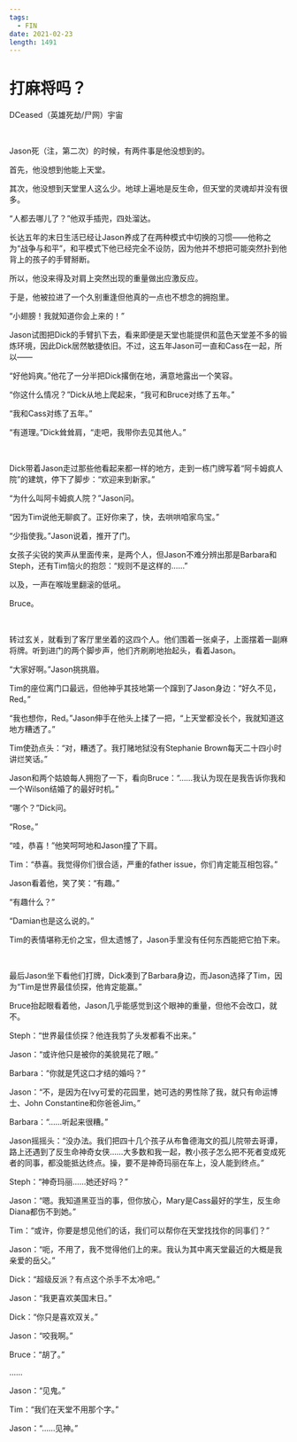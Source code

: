 ```yaml
---
tags:
  - FIN
date: 2021-02-23
length: 1491
---
```


# 打麻将吗？

DCeased（英雄死劫/尸网）宇宙

<br>

Jason死（注，第二次）的时候，有两件事是他没想到的。

首先，他没想到他能上天堂。

其次，他没想到天堂里人这么少。地球上遍地是反生命，但天堂的灵魂却并没有很多。

“人都去哪儿了？”他双手插兜，四处溜达。

长达五年的末日生活已经让Jason养成了在两种模式中切换的习惯——他称之为“战争与和平”，和平模式下他已经完全不设防，因为他并不想把可能突然扑到他背上的孩子的手臂掰断。

所以，他没来得及对肩上突然出现的重量做出应激反应。

于是，他被拉进了一个久别重逢但他真的一点也不想念的拥抱里。

“小翅膀！我就知道你会上来的！”

Jason试图把Dick的手臂扒下去，看来即便是天堂也能提供和蓝色天堂差不多的锻炼环境，因此Dick居然敏捷依旧。不过，这五年Jason可一直和Cass在一起，所以——

“好他妈爽。”他花了一分半把Dick撂倒在地，满意地露出一个笑容。

“你这什么情况？”Dick从地上爬起来，“我可和Bruce对练了五年。”

“我和Cass对练了五年。”

“有道理。”Dick耸耸肩，“走吧，我带你去见其他人。”

<br>

Dick带着Jason走过那些他看起来都一样的地方，走到一栋门牌写着“阿卡姆疯人院”的建筑，停下了脚步：“欢迎来到新家。”

“为什么叫阿卡姆疯人院？”Jason问。

“因为Tim说他无聊疯了。正好你来了，快，去哄哄咱家鸟宝。”

“少指使我。”Jason说着，推开了门。

女孩子尖锐的笑声从里面传来，是两个人，但Jason不难分辨出那是Barbara和Steph，还有Tim恼火的抱怨：“规则不是这样的……”

以及，一声在喉咙里翻滚的低吼。

Bruce。

<br>

转过玄关，就看到了客厅里坐着的这四个人。他们围着一张桌子，上面摆着一副麻将牌。听到进门的两个脚步声，他们齐刷刷地抬起头，看着Jason。

“大家好啊。”Jason挑挑眉。

Tim的座位离门口最远，但他神乎其技地第一个蹿到了Jason身边：“好久不见，Red。”

“我也想你，Red。”Jason伸手在他头上揉了一把，“上天堂都没长个，我就知道这地方糟透了。”

Tim使劲点头：“对，糟透了。我打赌地狱没有Stephanie Brown每天二十四小时讲烂笑话。”

Jason和两个姑娘每人拥抱了一下，看向Bruce：“……我认为现在是我告诉你我和一个Wilson结婚了的最好时机。”

“哪个？”Dick问。

“Rose。”

“哇，恭喜！”他笑呵呵地和Jason撞了下肩。

Tim：“恭喜。我觉得你们很合适，严重的father issue，你们肯定能互相包容。”

Jason看着他，笑了笑：“有趣。”

“有趣什么？”

“Damian也是这么说的。”

Tim的表情堪称无价之宝，但太遗憾了，Jason手里没有任何东西能把它拍下来。

<br>

最后Jason坐下看他们打牌，Dick凑到了Barbara身边，而Jason选择了Tim，因为“Tim是世界最佳侦探，他肯定能赢。”

Bruce抬起眼看着他，Jason几乎能感觉到这个眼神的重量，但他不会改口，就不。

Steph：“世界最佳侦探？他连我剪了头发都看不出来。”

Jason：“或许他只是被你的美貌晃花了眼。”

Barbara：“你就是凭这口才结的婚吗？”

Jason：“不，是因为在Ivy可爱的花园里，她可选的男性除了我，就只有命运博士、John Constantine和你爸爸Jim。”

Barbara：“……听起来很糟。”

Jason摇摇头：“没办法。我们把四十几个孩子从布鲁德海文的孤儿院带去哥谭，路上还遇到了反生命神奇女侠……大多数和我一起，教小孩子怎么把不死者变成死者的同事，都没能抵达终点。操，要不是神奇玛丽在车上，没人能到终点。”

Steph：“神奇玛丽……她还好吗？”

Jason：“嗯。我知道黑亚当的事，但你放心，Mary是Cass最好的学生，反生命Diana都伤不到她。”

Tim：“或许，你要是想见他们的话，我们可以帮你在天堂找找你的同事们？”

Jason：“呃，不用了，我不觉得他们上的来。我认为其中离天堂最近的大概是我亲爱的岳父。”

Dick：“超级反派？有点这个杀手不太冷吧。”

Jason：“我更喜欢美国末日。”

Dick：“你只是喜欢双关。”

Jason：“咬我啊。”

Bruce：“胡了。”

……

Jason：“见鬼。”

Tim：“我们在天堂不用那个字。”

Jason：“……见神。”
